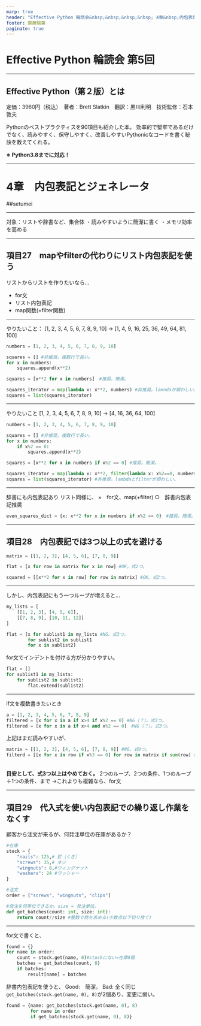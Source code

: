 ```yaml
---
marp: true
header: "Effective Python 輪読会&nbsp;&nbsp;&nbsp;&nbsp; 4章&nbsp;内包表記とジェネレータ" 
footer: 齋藤瑞葉
paginate: true
---
```


# Effective Python 輪読会 第5回

---

## Effective Python（第２版）とは
定価：3960円（税込）　著者：Brett Slatkin　翻訳：黒川利明　技術監修：石本敦夫

Pythonのベストプラクティスを90項目も紹介した本。
効率的で堅牢であるだけでなく、読みやすく、保守しやすく、改善しやすいPythonicなコードを書く秘訣を教えてくれる。

**※ Python3.8までに対応！**

---

# 4章　内包表記とジェネレータ
##setumei

---

対象：リストや辞書など、集合体
・読みやすいように簡潔に書く
・メモリ効率を高める

---

## 項目27　mapやfilterの代わりにリスト内包表記を使う
リストからリストを作りたいなら...
- for文
- リスト内包表記
- map関数(+filter関数)

---

やりたいこと：
[1, 2, 3, 4, 5, 6, 7, 8, 9, 10]  →  [1, 4, 9, 16, 25, 36, 49, 64, 81, 100]
```python
numbers = [1, 2, 3, 4, 5, 6, 7, 8, 9, 10]
```
```python
squares = [] #非推奨。複数行で長い。
for x in numbers:
    squares.append(x**2)
```
```python
squares = [x**2 for x in numbers]　#推奨。簡潔。
```
```python
squares_iterator = map(lambda x: x**2, numbers) #非推奨。lamndaが煩わしい。
squares = list(squares_iterator)
```

---

やりたいこと
[1, 2, 3, 4, 5, 6, 7, 8, 9, 10]  →  [4, 16, 36, 64, 100]
```python 
numbers = [1, 2, 3, 4, 5, 6, 7, 8, 9, 10]
```
```python
squares = [] #非推奨。複数行で長い。
for x in numbers:
    if x%2 == 0:
        squares.append(x**2)
```
```python 
squares = [x**2 for x in numbers if x%2 == 0] #推奨。簡潔。
```
```python
squares_iterator = map(lambda x: x**2, filter(lambda x: x%2==0, numbers))
squares = list(squares_iterator) #非推奨。lambdaとfilterが煩わしい。
```

---

辞書にも内包表記あり
リスト同様に、
×　for文、map(+filter)
○　辞書内包表記推奨

```python
even_squares_dict = {x: x**2 for x in numbers if x%2 == 0}　#推奨。簡潔。
```

---

## 項目28　内包表記では3つ以上の式を避ける

```python
matrix = [[1, 2, 3], [4, 5, 6], [7, 8, 9]]
```
```python
flat = [x for row in matrix for x in row] #OK。式2つ。

squared = [[x**2 for x in row] for row in matrix] #OK。式2つ。
```

---

しかし、内包表記にもう一つループが増えると...
```python
my_lists = [
    [[1, 2, 3], [4, 5, 6]],
    [[7, 8, 9], [10, 11, 12]]
]
```
```python
flat = [x for sublist1 in my_lists #NG。式3つ。
        for sublist2 in sublist1
        for x in sublist2]
```
for文でインデントを付ける方が分かりやすい。
```python
flat = [] 
for sublist1 in my_lists:
    for sublist2 in sublist1:
        flat.extend(sublist2)
```

---

if文を複数書きたいとき
```python
a = [1, 2, 3, 4, 5, 6, 7, 8, 9]
filtered = [x for x in a if x>4 if x%2 == 0] #NG（？）。式3つ。
filtered = [x for x in a if x>4 and x%2 == 0]　#NG（？）。式3つ。
```
上記はまだ読みやすいが、
```python
matrix = [[1, 2, 3], [4, 5, 6], [7, 8, 9]] #NG。式4つ。
filterd = [[x for x in row if x%3 == 0] for row in matrix if sum(row) >= 10]
```
&nbsp;  
**目安として、式3つ以上はやめておく。**
2つのループ、2つの条件、1つのループ＋1つの条件、まで
→これよりも複雑なら、for文

---

## 項目29　代入式を使い内包表記での繰り返し作業をなくす
顧客から注文が来るが、何発注単位の在庫があるか？
```python
#在庫
stock = {
    "nails": 125,# 釘（くぎ）
    "screws": 35,# ネジ
    "wingnuts": 8,#ウィングナット
    "washers": 24 #ワッシャー
}

#注文
order = ["screws", "wingnuts", "clips"]

#発注を何単位できるか。size = 発注単位。
def get_batches(count: int, size: int):　
    return count//size #整数で商を求める(小数点以下切り捨て)
```

---
for文で書くと、
```python
found = {}
for name in order:
    count = stock.get(name, 0)#stockにない=在庫0個
    batches = get_batches(count, 8)
    if batches:
        result[name] = batches
```
辞書内包表記を使うと、
Good:　簡潔。
Bad: 全く同じ```get_batches(stock.get(name, 0), 8)```が2個あり、変更に弱い。
```python
found = {name: get_batches(stock.get(name, 0), 8)
         for name in order
         if get_batches(stock.get(name, 0), 8)}
```


















